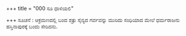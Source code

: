 +++
title = "000 ಸೂ ಧಾಳಿಯಲಿ"

+++
ಸೂಚನೆ : ಆಕ್ರಮಣದಲ್ಲಿ ಬಂದ ಶತ್ರು ಸೈನ್ಯದ ಗರ್ವವನ್ನು ಮುರಿದು ಸಂಧಿಯಾದ ಮೇಲೆ ಧರ್ಮರಾಜನು ಹಸ್ತಿನಾಪುರಕ್ಕೆ ಬಂದು ಸೇರಿದನು.